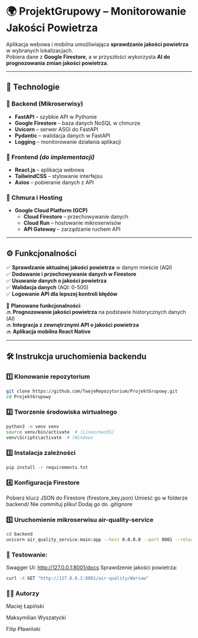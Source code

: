 # 🌍 ProjektGrupowy – Monitorowanie Jakości Powietrza  

Aplikacja webowa i mobilna umożliwiająca **sprawdzanie jakości powietrza** w wybranych lokalizacjach.  
Pobiera dane z **Google Firestore**, a w przyszłości wykorzysta **AI do prognozowania zmian jakości powietrza**.  

---

## 🚀 Technologie  
### 🔹 Backend (Mikroserwisy)  
- **FastAPI** – szybkie API w Pythonie  
- **Google Firestore** – baza danych NoSQL w chmurze  
- **Uvicorn** – serwer ASGI do FastAPI  
- **Pydantic** – walidacja danych w FastAPI  
- **Logging** – monitorowanie działania aplikacji  

### 🔹 Frontend *(do implementacji)*  
- **React.js** – aplikacja webowa  
- **TailwindCSS** – stylowanie interfejsu  
- **Axios** – pobieranie danych z API  

### 🔹 Chmura i Hosting  
- **Google Cloud Platform (GCP)**  
  - **Cloud Firestore** – przechowywanie danych  
  - **Cloud Run** – hostowanie mikroserwisów  
  - **API Gateway** – zarządzanie ruchem API  

---

## ⚙️ Funkcjonalności  
✅ **Sprawdzanie aktualnej jakości powietrza** w danym mieście (AQI)  
✅ **Dodawanie i przechowywanie danych w Firestore**  
✅ **Usuwanie danych o jakości powietrza**  
✅ **Walidacja danych** (AQI: 0-500)  
✅ **Logowanie API dla lepszej kontroli błędów**  

📌 **Planowane funkcjonalności**:  
🔜 **Prognozowanie jakości powietrza** na podstawie historycznych danych (AI)  
🔜 **Integracja z zewnętrznymi API o jakości powietrza**  
🔜 **Aplikacja mobilna React Native**  

---

## 🛠 Instrukcja uruchomienia backendu  
### 1️⃣ Klonowanie repozytorium  
```bash
git clone https://github.com/TwojeRepozytorium/ProjektGrupowy.git
cd ProjektGrupowy
```
### 2️⃣ Tworzenie środowiska wirtualnego  
```bash
python3 -m venv venv
source venv/bin/activate  # (Linux/macOS)
venv\Scripts\activate  # (Windows
```
### 3️⃣ Instalacja zależności
```bash
pip install -r requirements.txt
```
### 4️⃣ Konfiguracja Firestore
Pobierz klucz JSON do Firestore (firestore_key.json)
Umieść go w folderze backend/
Nie commituj pliku! Dodaj go do .gitignore

### 5️⃣ Uruchomienie mikroserwisu air-quality-service
```bash
cd backend
uvicorn air_quality_service.main:app --host 0.0.0.0 --port 8001 --reload
```
### 📌 Testowanie:
Swagger UI: http://127.0.0.1:8001/docs
Sprawdzenie jakości powietrza:
```bash
curl -X GET "http://127.0.0.1:8001/air-quality/Warsaw"
```

### 👨‍💻 Autorzy
Maciej Łapiński

Maksymilian Wyszatycki

Filip Pławiński

